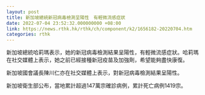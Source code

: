 ```yaml
---
layout: post
title: 新加坡總統新冠病毒檢測呈陽性　有輕微流感症狀
date: 2022-07-04 23:52:32.000000000 +08:00
link: https://news.rthk.hk/rthk/ch/component/k2/1656182-20220704.htm
categories: rthk
---
```


新加坡總統哈莉瑪表示，她的新冠病毒檢測結果呈陽性，有輕微流感症狀。哈莉瑪在社交媒體上表示，她之前已經接種新冠疫苗及加強劑，希望能夠盡快康復。

新加坡國會議長陳川仁亦在社交媒體上表示，對新冠病毒檢測結果呈陽性。

新加坡衛生部公布，當地累計超過147萬宗確診病例，累計死亡病例1419宗。
